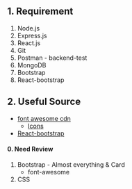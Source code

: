 ## 1. Requirement

1. Node.js
2. Express.js
3. React.js
4. Git
5. Postman - backend-test
6. MongoDB
7. Bootstrap
8. React-bootstrap



## 2. Useful Source

* [font awesome cdn](https://cdnjs.com/libraries/font-awesome)
  * [Icons](https://fontawesome.com/icons)
* [React-bootstrap](https://react-bootstrap.github.io/components/alerts)





#### 0. Need Review

1. Bootstrap - Almost everything & Card
   * font-awesome
2. CSS